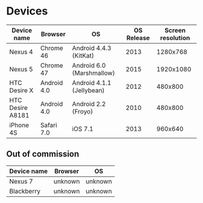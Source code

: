 # Devices

Device name | Browser     | OS          | OS Release | Screen resolution
----------- | ----------- | ----------- | ---------- | -----------------
Nexus 4     | Chrome 46   | Android 4.4.3 (KitKat) | 2013     | 1280x768
Nexus 5     | Chrome 47   | Android 6.0 (Marshmallow) | 2015 | 1920x1080
HTC Desire X | Android 4.0 | Android 4.1.1 (Jellybean) | 2012 | 480x800
HTC Desire A8181 | Android 4.0 | Android 2.2 (Froyo) | 2010 | 480x800
iPhone 4S   | Safari 7.0  | iOS 7.1     | 2013       | 960x640

## Out of commission

Device name | Browser     | OS
----------- | ----------- | -----------
Nexus 7     | unknown     | unknown
Blackberry  | unknown     | unknown
